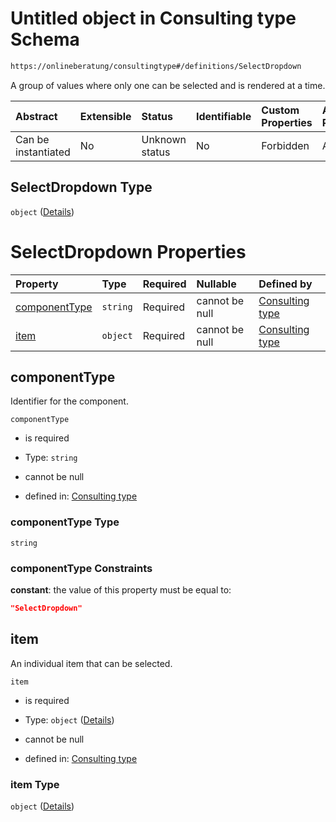 # Untitled object in Consulting type Schema

```txt
https://onlineberatung/consultingtype#/definitions/SelectDropdown
```

A group of values where only one can be selected and is rendered at a time.

| Abstract            | Extensible | Status         | Identifiable | Custom Properties | Additional Properties | Access Restrictions | Defined In                                                           |
| :------------------ | :--------- | :------------- | :----------- | :---------------- | :-------------------- | :------------------ | :------------------------------------------------------------------- |
| Can be instantiated | No         | Unknown status | No           | Forbidden         | Allowed               | none                | [consulting-type.json*](consulting-type.json "open original schema") |

## SelectDropdown Type

`object` ([Details](consulting-type-definitions-selectdropdown.md))

# SelectDropdown Properties

| Property                        | Type     | Required | Nullable       | Defined by                                                                                                                                                                             |
| :------------------------------ | :------- | :------- | :------------- | :------------------------------------------------------------------------------------------------------------------------------------------------------------------------------------- |
| [componentType](#componenttype) | `string` | Required | cannot be null | [Consulting type](consulting-type-definitions-selectdropdown-properties-componenttype.md "https://onlineberatung/consultingtype#/definitions/SelectDropdown/properties/componentType") |
| [item](#item)                   | `object` | Required | cannot be null | [Consulting type](consulting-type-definitions-selectdropdown-properties-item.md "https://onlineberatung/consultingtype#/definitions/SelectDropdown/properties/item")                   |

## componentType

Identifier for the component.

`componentType`

*   is required

*   Type: `string`

*   cannot be null

*   defined in: [Consulting type](consulting-type-definitions-selectdropdown-properties-componenttype.md "https://onlineberatung/consultingtype#/definitions/SelectDropdown/properties/componentType")

### componentType Type

`string`

### componentType Constraints

**constant**: the value of this property must be equal to:

```json
"SelectDropdown"
```

## item

An individual item that can be selected.

`item`

*   is required

*   Type: `object` ([Details](consulting-type-definitions-selectdropdown-properties-item.md))

*   cannot be null

*   defined in: [Consulting type](consulting-type-definitions-selectdropdown-properties-item.md "https://onlineberatung/consultingtype#/definitions/SelectDropdown/properties/item")

### item Type

`object` ([Details](consulting-type-definitions-selectdropdown-properties-item.md))
